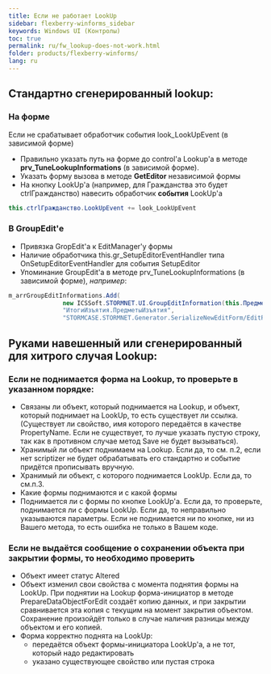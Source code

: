 ```yaml
---
title: Если не работает LookUp
sidebar: flexberry-winforms_sidebar
keywords: Windows UI (Контролы)
toc: true
permalink: ru/fw_lookup-does-not-work.html
folder: products/flexberry-winforms/
lang: ru
---
```


## Стандартно сгенерированный lookup:

### На форме
Если не срабатывает обработчик события look_LookUpEvent (в зависимой форме)

* Правильно указать путь на форме до control'а Lookup'а в методе __prv_TuneLookupInformations__ (в зависимой форме).
* Указать форму вызова в методе __GetEditor__ независимой формы
* На кнопку LookUp'а (например, для Гражданства это будет ctrlГражданство) навесить обработчик __события__ LookUp'а 

```csharp
this.ctrlГражданство.LookUpEvent += look_LookUpEvent
```

### В GroupEdit'е
* Привязка GropEdit'а к EditManager'у формы
* Наличие обработчика this.gr_SetupEditorEventHandler типа OnSetupEditorEventHandler для события SetupEditor
* Упоминание GroupEdit'a в методе prv_TuneLookupInformations (в зависимой форме), _например_:

```csharp
m_arrGroupEditInformations.Add(
               new ICSSoft.STORMNET.UI.GroupEditInformation(this.ПредметыИзъятия,
               "ИтогиИзъятия.ПредметыИзъятия",
               "STORMCASE.STORMNET.Generator.SerializeNewEditForm/EditPanel(Panel)/TabControl(TabControl)/panel(TabPage)/ПредметыИзъятия(GroupEditBase)"));
```

## Руками навешенный или сгенерированный для хитрого случая Lookup:

### Если не поднимается форма на Lookup, то проверьте в указанном порядке:
* Связаны ли объект, который поднимается на Lookup, и объект, который поднимает на LookUp, то есть существует ли ссылка. (Существует ли свойство, имя которого передаётся в качестве PropertyName. Если не существует, то лучше указать пустую строку, так как в противном случае метод Save не будет вызываться).
* Хранимый ли объект поднимаем на Lookup. Если да, то см. п.2, если нет scriptizer не будет обрабатывать его стандартно и событие придётся прописывать вручную.
* Хранимый ли объект, с которого поднимается LookUp. Если да, то см.п.3.
* Какие формы поднимаются и с какой формы
* Поднимается ли с формы по кнопке LookUp'а. Если да, то проверьте, поднимается ли с формы LookUp. Если да, то неправильно указываются параметры. Если не поднимается ни по кнопке, ни из Вашего метода, то есть ошибка не только в Вашем коде.

### Если не выдаётся сообщение о сохранении объекта при закрытии формы, то необходимо проверить
* Объект имеет статус Altered
* Объект изменил свои свойства с момента поднятия формы на LookUp. При поднятии на Lookup форма-инициатор в методе PrepareDataObjectForEdit создаёт копию данных, и при закрытии сравнивается эта копия с текущим на момент закрытия объектом. Сохранение произойдёт только в случае наличия разницы между объектом и его копией.
* Форма корректно поднята на LookUp:
    * передаётся объект формы-инициатора LookUp'а, а не тот, который надо редактировать
    * указано существующее свойство или пустая строка
